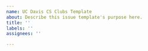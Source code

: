 ```yaml
---
name: UC Davis CS Clubs Template
about: Describe this issue template's purpose here.
title: ''
labels: ''
assignees: ''

---
```



